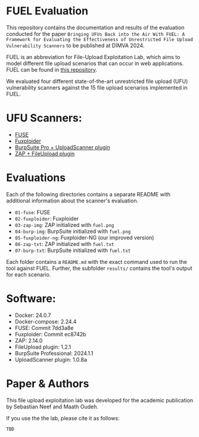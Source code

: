 FUEL Evaluation
===============

This repository contains the documentation and results of the evaluation conducted for the paper `Bringing UFUs Back into the Air With FUEL: A Framework for Evaluating the Effectiveness of Unrestricted File Upload Vulnerability Scanners` to be published at DIMVA 2024. 

FUEL is an abbreviation for File-Upload Exploitation Lab, which aims to model different file upload scenarios that can occur in web applications. FUEL can be found in [this repository](https://github.com/FUEL-Project/FUEL-FileUploadExploitationLab).

We evaluated four different state-of-the-art unrestricted file upload (UFU) vulnerability scanners against the 15 file upload scenarios implemented in FUEL.

# UFU Scanners:

- [FUSE](https://github.com/WSP-LAB/FUSE)
- [Fuxploider](https://github.com/almandin/fuxploider)
- [BurpSuite Pro + UploadScanner plugin](https://github.com/PortSwigger/upload-scanner)
- [ZAP + FileUpload plugin](https://github.com/SasanLabs/owasp-zap-fileupload-addon)

# Evaluations

Each of the following directories contains a separate README with additional information about the scanner's evaluation.

- `01-fuse`: FUSE
- `02-fuxploider`: Fuxploider 
- `03-zap-img`: ZAP initialized with `fuel.png`
- `04-burp-img`: BurpSuite initialized with `fuel.png`
- `05-fuxploider-ng`: Fuxploider-NG (our improved version)
- `06-zap-txt`: ZAP initialized with `fuel.txt`
- `07-burp-txt`: BurpSuite initialized with `fuel.txt`

Each folder contains a `README.md` with the exact command used to run the tool against FUEL. Further, the subfolder `results/` contains the tool's output for each scenario.

# Software:

- Docker: 24.0.7
- Docker-compose: 2.24.4
- FUSE: Commit 7dd3a8e
- Fuxploider: Commit ec8742b
- ZAP: 2.14.0
- FileUpload plugin: 1.2.1
- BurpSuite Professional: 2024.1.1
- UploadScanner plugin: 1.0.8a

# Paper & Authors

This file upload exploitation lab was developed for the academic publication by Sebastian Neef and Maath Oudeh.

If you use the the lab, please cite it as follows:

```
TBD
```